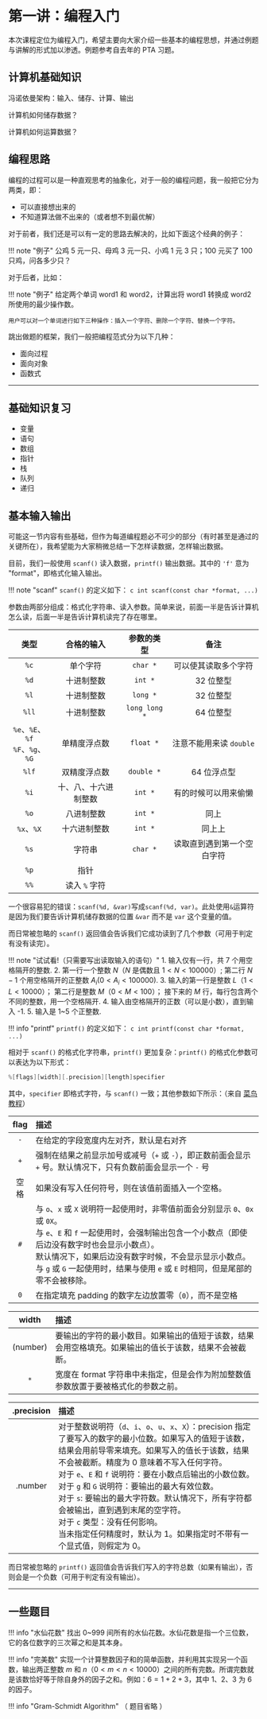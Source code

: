 # 第一讲：编程入门

本次课程定位为编程入门，希望主要向大家介绍一些基本的编程思想，并通过例题与讲解的形式加以渗透。例题参考自去年的 PTA 习题。

## 计算机基础知识

冯诺依曼架构：输入、储存、计算、输出

计算机如何储存数据？

计算机如何运算数据？

## 编程思路

编程的过程可以是一种直观思考的抽象化，对于一般的编程问题，我一般把它分为两类，即：

- 可以直接想出来的
- 不知道算法做不出来的（或者想不到最优解）

对于前者，我们还是可以有一定的思路去解决的，比如下面这个经典的例子：

!!! note "例子"
    公鸡 5 元一只、母鸡 3 元一只、小鸡 1 元 3 只；100 元买了 100 只鸡，问各多少只？

对于后者，比如：

!!! note "例子"
    给定两个单词 word1 和 word2，计算出将 word1 转换成 word2 所使用的最少操作数。

    用户可以对一个单词进行如下三种操作：插入一个字符、删除一个字符、替换一个字符。

跳出做题的框架，我们一般把编程范式分为以下几种：

- 面向过程
- 面向对象
- 函数式
***

## 基础知识复习

- 变量
- 语句
- 数组
- 指针
- 栈
- 队列
- 递归

## 基本输入输出
可能这一节内容有些基础，但作为每道编程题必不可少的部分（有时甚至是通过的关键所在），我希望能为大家稍微总结一下怎样读数据，怎样输出数据。

目前，我们一般使用 `scanf()` 读入数据，`printf()` 输出数据。其中的 `'f'` 意为 "format"，即格式化输入输出。

!!! note "scanf"
    `scanf()` 的定义如下：
    ```c
    int scanf(const char *format, ...)
    ```

参数由两部分组成：格式化字符串、读入参数。简单来说，前面一半是告诉计算机怎么读，后面一半是告诉计算机读完了存在哪里。

|                  类型                  |      合格的输入      |  参数的类型   |            备注            |
| :------------------------------------: | :------------------: | :-----------: | :------------------------: |
|                  `%c`                  |       单个字符       |   `char *`    |    可以使其读取多个字符    |
|                  `%d`                  |      十进制整数      |    `int *`    |         32 位整型          |
|                  `%l`                  |      十进制整数      |   `long *`    |         32 位整型          |
|                 `%ll`                  |      十进制整数      | `long long *` |         64 位整型          |
| `%e`、`%E`、`%f` <br> `%F`、`%g`、`%G` |     单精度浮点数     |   `float *`   |  注意不能用来读 `double`   |
|                 `%lf`                  |     双精度浮点数     |  `double *`   |        64 位浮点型         |
|                  `%i`                  | 十、八、十六进制整数 |    `int *`    |    有的时候可以用来偷懒    |
|                  `%o`                  |      八进制整数      |    `int *`    |            同上            |
|               `%x`、`%X`               |     十六进制整数     |    `int *`    |           同上上           |
|                  `%s`                  |        字符串        |   `char *`    | 读取直到遇到第一个空白字符 |
|                  `%p`                  |         指针         |               |                            |
|                  `%%`                  |    读入 `%` 字符     |               |                            |

一个很容易犯的错误：`scanf(%d, &var)`写成`scanf(%d, var)`。此处使用`&`运算符是因为我们要告诉计算机储存数据的位置 `&var` 而不是 `var` 这个变量的值。

而日常被忽略的 `scanf()` 返回值会告诉我们它成功读到了几个参数（可用于判定有没有读完）。

!!! note "试试看!（只需要写出读取输入的语句）"
    1. 输入仅有一行，共 7 个用空格隔开的整数.
    2. 第一行一个整数 $N$（$N$ 是偶数且 $1<N<100000$）;
        第二行 $N-1$ 个用空格隔开的正整数 $A_i (0<A_i<100000)$.
    3. 输入的第一行是整数 $L$（$1< L < 10000$）；
        第二行是整数 $M$（$0 < M < 100$）；
        接下来的 $M$ 行，每行包含两个不同的整数，用一个空格隔开.
    4. 输入由空格隔开的正数（可以是小数），直到输入 -1.
    5. 输入是 1~5 个正整数.

!!! info "printf"
    `printf()` 的定义如下：
    ```c
    int printf(const char *format, ...)
    ```

相对于 `scanf()` 的格式化字符串，`printf()` 更加复杂：`printf()` 的格式化参数可以表达为以下形式：

```C
%[flags][width][.precision][length]specifier

```
其中，`specifier` 即格式字符，与 `scanf()` 一致；其他参数如下所示：（来自 [菜鸟教程](https://www.runoob.com/cprogramming/c-function-printf.html)）

| flag  | 描述                                                                                                                                                                                                                                                                                                                         |
| :---: | :--------------------------------------------------------------------------------------------------------------------------------------------------------------------------------------------------------------------------------------------------------------------------------------------------------------------------- |
|  `-`  | 在给定的字段宽度内左对齐，默认是右对齐                                                                                                                                                                                                                                                                                       |
|  `+`  | 强制在结果之前显示加号或减号（`+` 或 `-`），即正数前面会显示 `+` 号。默认情况下，只有负数前面会显示一个 `-` 号                                                                                                                                                                                                               |
| 空格  | 如果没有写入任何符号，则在该值前面插入一个空格。                                                                                                                                                                                                                                                                             |
|  `#`  | 与 `o`、`x` 或 `X` 说明符一起使用时，非零值前面会分别显示 `0`、`0x` 或 `0X`。<br>与 `e`、`E` 和 `f` 一起使用时，会强制输出包含一个小数点（即使后边没有数字时也会显示小数点）。<br>默认情况下，如果后边没有数字时候，不会显示显示小数点。<br>与 `g` 或 `G` 一起使用时，结果与使用 `e` 或 `E` 时相同，但是尾部的零不会被移除。 |
|  `0`  | 在指定填充 padding 的数字左边放置零（`0`），而不是空格                                                                                                                                                                                                                                                                       |

|  width   | 描述                                                                                                   |
| :------: | :----------------------------------------------------------------------------------------------------- |
| (number) | 要输出的字符的最小数目。如果输出的值短于该数，结果会用空格填充。如果输出的值长于该数，结果不会被截断。 |
|   `*`    | 宽度在 format 字符串中未指定，但是会作为附加整数值参数放置于要被格式化的参数之前。                     |

| .precision | 描述                                                                                                                                                                                                                                                                                                                                                                                                                                                                                                                        |
| :--------: | :-------------------------------------------------------------------------------------------------------------------------------------------------------------------------------------------------------------------------------------------------------------------------------------------------------------------------------------------------------------------------------------------------------------------------------------------------------------------------------------------------------------------------- |
|  .number   | 对于整数说明符（`d`、`i`、`o`、`u`、`x`、`X`）：precision 指定了要写入的数字的最小位数。如果写入的值短于该数，结果会用前导零来填充。如果写入的值长于该数，结果不会被截断。精度为 0 意味着不写入任何字符。<br>对于 `e`、`E` 和 `f` 说明符：要在小数点后输出的小数位数。<br>对于 `g` 和 `G` 说明符：要输出的最大有效位数。<br>对于 `s`: 要输出的最大字符数。默认情况下，所有字符都会被输出，直到遇到末尾的空字符。<br>对于 `c` 类型：没有任何影响。<br>当未指定任何精度时，默认为 1。如果指定时不带有一个显式值，则假定为 0。 |


而日常被忽略的 `printf()` 返回值会告诉我们写入的字符总数（如果有输出），否则会是一个负数（可用于判定有没有输出）。
***
## 一些题目

!!! info "水仙花数"
    找出 0~999 间所有的水仙花数。水仙花数是指一个三位数，它的各位数字的三次幂之和是其本身。

!!! info "完美数"
    实现一个计算整数因子和的简单函数，并利用其实现另一个函数，输出两正整数 $m$ 和 $n$（$0<m<n<10000$）之间的所有完数。所谓完数就是该数恰好等于除自身外的因子之和。例如：$6=1+2+3$，其中 1、2、3 为 6 的因子。

!!! info "Gram-Schmidt Algorithm"
    （ 题目省略 ）
